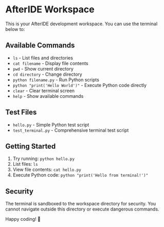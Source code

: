 # AfterIDE Workspace

This is your AfterIDE development workspace. You can use the terminal below to:

## Available Commands

- `ls` - List files and directories
- `cat filename` - Display file contents
- `pwd` - Show current directory
- `cd directory` - Change directory
- `python filename.py` - Run Python scripts
- `python "print('Hello World')"` - Execute Python code directly
- `clear` - Clear terminal screen
- `help` - Show available commands

## Test Files

- `hello.py` - Simple Python test script
- `test_terminal.py` - Comprehensive terminal test script

## Getting Started

1. Try running: `python hello.py`
2. List files: `ls`
3. View file contents: `cat hello.py`
4. Execute Python code: `python "print('Hello from terminal!')"`

## Security

The terminal is sandboxed to the workspace directory for security. You cannot navigate outside this directory or execute dangerous commands.

Happy coding! 🚀 